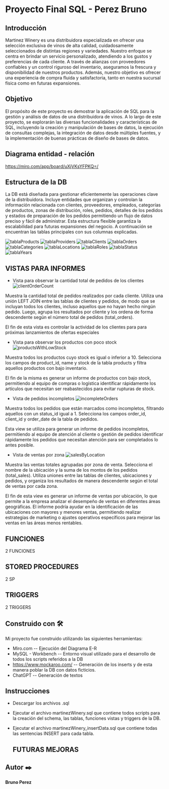 # Proyecto Final SQL  - Perez Bruno 

## Introducción

Martinez Winery es una distribuidora especializada en ofrecer una selección exclusiva de vinos de alta calidad, cuidadosamente seleccionados de distintas regiones y variedades. Nuestro enfoque se centra en brindar un servicio personalizado, atendiendo a los gustos y preferencias de cada cliente. A través de alianzas con proveedores confiables y un control riguroso del inventario, aseguramos la frescura y disponibilidad de nuestros productos. Además, nuestro objetivo es ofrecer una experiencia de compra fluida y satisfactoria, tanto en nuestra sucursal física como en futuras expansiones.

## Objetivo 

El propósito de este proyecto es demostrar la aplicación de SQL para la gestión y análisis de datos de una distribuidora de vinos. A lo largo de este proyecto, se explorarán las diversas funcionalidades y características de SQL, incluyendo la creación y manipulación de bases de datos, la ejecución de consultas complejas, la integración de datos desde múltiples fuentes, y la implementación de buenas prácticas de diseño de bases de datos.

## Diagrama entidad - relación

https://miro.com/app/board/uXjVKsYFPKQ=/

## Estructura de la DB

La DB está diseñada para gestionar eficientemente las operaciones clave de la distribuidora. Incluye entidades que organizan y controlan la información relacionada con clientes, proveedores, empleados, categorías de productos, zonas de distribución, roles, pedidos, detalles de los pedidos y estados de preparación de los pedidos permitiendo un flujo de datos preciso y fácil de administrar. Esta estructura flexible garantiza la escalabilidad para futuras expansiones del negocio.
A continuación se encuentran las tablas principales con sus columnas explicadas.


![tablaProducts](https://github.com/user-attachments/assets/c03558c3-b2e3-4c71-ab65-34029d0f5193)
![tablaProviders](https://github.com/user-attachments/assets/01004e11-2602-4670-9d17-440a3cfca3b9)
![tablaClients](https://github.com/user-attachments/assets/224e2082-ae71-4e61-a8c3-3ab21d9e16a8)
![tablaOrders](https://github.com/user-attachments/assets/55e179dc-9165-4431-8591-cae567ae0105)
![tablaCategories](https://github.com/user-attachments/assets/8f372c4d-5fae-4a4a-9035-31a14732424b)
![tablaLocations](https://github.com/user-attachments/assets/5008d0b8-7ea9-480c-a909-1ce812ac2b69)
![tablaRoles](https://github.com/user-attachments/assets/50921896-2f69-49fb-9a7b-ea51c6480740)
![tablaStatus](https://github.com/user-attachments/assets/44d5aa12-e7e0-4985-b9d8-898a51bfef63)
![tablaYears](https://github.com/user-attachments/assets/500f495e-4292-41aa-9309-1b34c34e7df7)


## VISTAS PARA INFORMES


* Vista para observar la cantidad total de pedidos de los clientes 
![clientOrderCount](https://github.com/user-attachments/assets/4b877fd4-e224-4b90-8e35-28e2a463558d)

Muestra la cantidad total de pedidos realizados por cada cliente. Utiliza una unión LEFT JOIN entre las tablas de clientes y pedidos, de modo que se incluyan todos los clientes, incluso aquellos que no hayan hecho ningún pedido. Luego, agrupa los resultados por cliente y los ordena de forma descendente según el número total de pedidos (total_orders).

El fin de esta vista es controlar la actividad de los clientes para para próximas lanzamientos de ofertas especiales

* Vista para observar los productos con poco stock
![productsWithLowStock](https://github.com/user-attachments/assets/9ec891bc-1ac4-4e3e-bdd7-9f9276fbc274)

Muestra todos los productos cuyo stock es igual o inferior a 10. Selecciona los campos de product_id, name y stock de la tabla products y filtra aquellos productos con bajo inventario.

El fin de la misma es generar un informe de productos con bajo stock, permitiendo al equipo de compras o logística identificar rápidamente los artículos que necesitan ser reabastecidos para evitar rupturas de stock.

* Vista de pedidos incompletos
![incompleteOrders](https://github.com/user-attachments/assets/e9fc9363-13aa-4670-82a7-88ebde5cd0f7)

Muestra todos los pedidos que están marcados como incompletos, filtrando aquellos con un status_id igual a 1. Selecciona los campos order_id, client_id y order_date de la tabla de pedidos.

Esta view se utiliza para generar un informe de pedidos incompletos, permitiendo al equipo de atención al cliente o gestión de pedidos identificar rápidamente los pedidos que necesitan atención para ser completados lo antes posible. 

* Vista de ventas por zona
![salesByLocation](https://github.com/user-attachments/assets/7f28a261-2032-46b1-8429-6631c93f8bde)

Muestra las ventas totales agrupadas por zona de venta. Selecciona el nombre de la ubicación y la suma de los montos de los pedidos (total_sales). Utiliza uniones entre las tablas de clientes, ubicaciones y pedidos, y organiza los resultados de manera descendente según el total de ventas por cada zona.

El fin de esta view es generar un informe de ventas por ubicación, lo que permite a la empresa analizar el desempeño de ventas en diferentes áreas geográficas. El informe podría ayudar en la identificación de las ubicaciones con mayores y menores ventas, permitiendo realizar estrategias de marketing o ajustes operativos específicos para mejorar las ventas en las áreas menos rentables.


## FUNCIONES

2 FUNCIONES 

## STORED PROCEDURES

2 SP

## TRIGGERS

2 TRIGGERS 

## Construido con 🛠️

Mi proyecto fue construido utilizando las siguientes herramientas: 

* Miro.com -- Ejecución del Diagrama E-R
* MySQL - Workbench -- Entorno visual utilizado para el desarrollo de todos los scripts referidos a la DB
* https://www.mockaroo.com/ -- Generación de los inserts y de esta manera poblar la DB con datos ficticios.
* ChatGPT -- Generación de textos 

## Instrucciones

* Descargar los archivos .sql
* Ejecutar el archivo martinezWinery.sql que contiene todos scripts para la creación del schema, las tablas, funciones vistas y triggers de la DB.
* Ejecutar el archivo martinezWinery_insertData.sql que contiene todas las sentencias INSERT para cada tabla.

  ## FUTURAS MEJORAS



## Autor ✒️
**Bruno Perez** 

